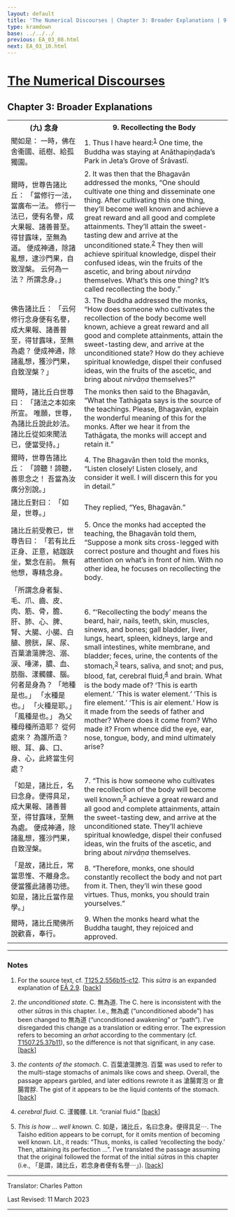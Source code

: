 ```yaml
---
layout: default
title: 'The Numerical Discourses | Chapter 3: Broader Explanations | 9. Recollecting the Body'
type: kramdown
base: ../../../
previous: EA_03_08.html
next: EA_03_10.html
---
```


<h1><a href='../index.html'>The Numerical Discourses</a></h1>
<h2>Chapter 3: Broader Explanations</h2>

<table class="trans">
  <th class='ch'>(九) 念身</th>
  <th class='en'>9. Recollecting the Body</th>
  <tr>
    <td class='ch' title='T125.2.556b15'>聞如是： 一時，佛在舍衞國、祇樹、給孤獨園。</td>
    <td id='p1'>1. Thus I have heard:<sup id="ref1"><a href="#n1">1</a></sup> One time, the Buddha was staying at Anāthapiṇḍada’s Park in Jeta’s Grove of Śrāvastī.</td>
  </tr>
  <tr>
    <td class='ch' title='T125.2.556b16'>爾時，世尊告諸比丘： 「當修行一法，當廣布一法。 修行一法已，便有名譽，成大果報、諸善普至。 得甘露味，至無為道。 便成神通，除諸亂想，逮沙門果，自致涅槃。 云何為一法？ 所謂念身。」</td>
    <td id='p2'>2. It was then that the Bhagavān addressed the monks, “One should cultivate one thing and disseminate one thing. After cultivating this one thing, they’ll become well known and achieve a great reward and all good and complete attainments. They’ll attain the sweet-tasting dew and arrive at the unconditioned state.<sup id="ref2"><a href="#n2">2</a></sup> They then will achieve spiritual knowledge, dispel their confused ideas, win the fruits of the ascetic, and bring about <em>nirvāṇa</em> themselves. What’s this one thing? It’s called recollecting the body.”</td>
  </tr>
  <tr>
    <td class='ch' title='T125.2.556b20'>佛告諸比丘： 「云何修行念身便有名譽，成大果報、諸善普至，得甘露味，至無為處？ 便成神通，除諸亂想，獲沙門果，自致涅槃？」</td>
    <td id='p3'>3. The Buddha addressed the monks, “How does someone who cultivates the recollection of the body become well known, achieve a great reward and all good and complete attainments, attain the sweet-tasting dew, and arrive at the unconditioned state? How do they achieve spiritual knowledge, dispel their confused ideas, win the fruits of the ascetic, and bring about <em>nirvāṇa</em> themselves?”</td>
  </tr>
  <tr>
    <td class='ch' title='T125.2.556b23'>爾時，諸比丘白世尊曰： 「諸法之本如來所宣。 唯願，世尊，為諸比丘說此妙法。 諸比丘從如來聞法已，便當受持。」</td>
    <td>The monks then said to the Bhagavān, “What the Tathāgata says is the source of the teachings. Please, Bhagavān, explain the wonderful meaning of this for the monks. After we hear it from the Tathāgata, the monks will accept and retain it.”</td>
  </tr>
  <tr>
    <td class='ch' title='T125.2.556b26'>爾時，世尊告諸比丘： 「諦聽！諦聽，善思念之！ 吾當為汝廣分別說。」</td>
    <td id='p4'>4. The Bhagavān then told the monks, “Listen closely! Listen closely, and consider it well. I will discern this for you in detail.”</td>
  </tr>
  <tr>
    <td class='ch' title='T125.2.556b27'>諸比丘對曰： 「如是，世尊。」</td>
    <td>They replied, “Yes, Bhagavān.”</td>
  </tr>
  <tr>
    <td class='ch' title='T125.2.556b28'>諸比丘前受教已，世尊告曰： 「若有比丘正身、正意，結跏趺坐，繋念在前。 無有他想，專精念身。</td>
    <td id='p5'>5. Once the monks had accepted the teaching, the Bhagavān told them, “Suppose a monk sits cross-legged with correct posture and thought and fixes his attention on what’s in front of him. With no other idea, he focuses on recollecting the body.</td>
  </tr>
  <tr>
    <td class='ch' title='T125.2.556c1'>「所謂念身者髮、毛、爪、齒、皮、肉、筋、骨，膽、肝、肺、心、脾、腎、大腸、小腸、白䐈、膀胱，屎、尿、百葉滄蕩脾泡、溺、涙、唾涕，膿、血、肪脂、漾髑髏、腦。 何者是身為？ 「地種是也。」 「水種是也。」 「火種是耶。」 「風種是也。」 為父種母種所造耶？ 從何處來？ 為誰所造？ 眼、耳、鼻、口、身、心，此終當生何處？</td>
    <td id='p6'>6. “‘Recollecting the body’ means the beard, hair, nails, teeth, skin, muscles, sinews, and bones; gall bladder, liver, lungs, heart, spleen, kidneys, large and small intestines, white membrane, and bladder; feces, urine, the contents of the stomach,<sup id="ref3"><a href="#n3">3</a></sup> tears, saliva, and snot; and pus, blood, fat, cerebral fluid,<sup id="ref4"><a href="#n4">4</a></sup> and brain. What is the body made of? ‘This is earth element.’ ‘This is water element.’ ‘This is fire element.’ ‘This is air element.’ How is it made from the seeds of father and mother? Where does it come from? Who made it? From whence did the eye, ear, nose, tongue, body, and mind ultimately arise?</td>
  </tr>
  <tr>
    <td class='ch' title='T125.2.556c7'>「如是，諸比丘，名曰念身。便得具足，成大果報、諸善普至，得甘露味，至無為處。 便成神通，除諸亂想，獲沙門果，自致涅槃。</td>
    <td id='p7'>7. “This is how someone who cultivates the recollection of the body will become well known,<sup id="ref5"><a href="#n5">5</a></sup> achieve a great reward and all good and complete attainments, attain the sweet-tasting dew, and arrive at the unconditioned state. They’ll achieve spiritual knowledge, dispel their confused ideas, win the fruits of the ascetic, and bring about <em>nirvāṇa</em> themselves.</td>
  </tr>
  <tr>
    <td class='ch' title='T125.2.556c10'>「是故，諸比丘，常當思惟、不離身念。 便當獲此諸善功徳。 如是，諸比丘當作是學。」</td>
    <td id='p8'>8. “Therefore, monks, one should constantly recollect the body and not part from it. Then, they’ll win these good virtues. Thus, monks, you should train yourselves.”</td>
  </tr>
  <tr>
    <td class='ch' title='T125.2.556c12'>爾時，諸比丘聞佛所說歡喜，奉行。</td>
    <td id='p9'>9. When the monks heard what the Buddha taught, they rejoiced and approved.</td>
  </tr>
</table>

<hr/>

<h3 id="notes">Notes</h3>

<ol class="notes-list">
<li id="n1"><p>For the source text, cf. <a href="https://cbetaonline.dila.edu.tw/zh/T02n0125_p0556b15" target="_blank">T125.2.556b15-c12</a>. This <em>sūtra</em> is an expanded explanation of <a href="../02/EA_02_09.html" target="_blank">EĀ 2.9</a>. [<a href="#ref1">back</a>]</p></li>
<li id="n2"><p><em>the unconditioned state</em>. C. 無為道. The C. here is inconsistent with the other <em>sūtra</em>s in this chapter. I.e., 無為處 (“unconditioned abode”) has been changed to 無為道 (“unconditioned awakening” or “path”). I’ve disregarded this change as a translation or editing error. The expression refers to becoming an <em>arhat</em> according to the commentary (cf. <a href="https://cbetaonline.dila.edu.tw/zh/T25n1507_p0037b11" target="_blank">T1507.25.37b11</a>), so the difference is not that significant, in any case. [<a href="#ref2">back</a>]</p></li>
<li id="n3"><p><em>the contents of the stomach</em>. C. 百葉滄蕩脾泡. 百葉 was used to refer to the multi-stage stomachs of animals like cows and sheep. Overall, the passage appears garbled, and later editions rewrote it as 滄腸胃泡 or 倉腸胃脬. The gist of it appears to be the liquid contents of the stomach. [<a href="#ref3">back</a>]</p></li>
<li id="n4"><p><em>cerebral fluid</em>. C. 漾髑髏. Lit. “cranial fluid.” [<a href="#ref4">back</a>]</p></li>
<li id="n5"><p><em>This is how … well known.</em> C. 如是，諸比丘，名曰念身。便得具足⋯. The Taisho edition appears to be corrupt, for it omits mention of becoming well known. Lit., it reads: “Thus, monks, is called ‘recollecting the body.’ Then, attaining its perfection …”. I’ve translated the passage assuming that the original followed the format of the initial <em>sūtra</em>s in this chapter (i.e., 「是謂，諸比丘，若念身者便有名譽⋯」). [<a href="#ref5">back</a>]</p></li>
</ol>
<hr/>

<p class="translator">Translator: Charles Patton</p>
<p class='revised'>Last Revised: 11 March 2023</p>

<hr/>